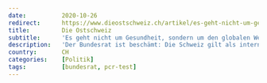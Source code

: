 ```yaml
---
date:          2020-10-26
redirect:      https://www.dieostschweiz.ch/artikel/es-geht-nicht-um-gesundheit-sondern-um-den-globalen-wettbewerb-r65RRpy
title:         Die Ostschweiz
subtitle:      'Es geht nicht um Gesundheit, sondern um den globalen Wettbewerb'
description:   'Der Bundesrat ist beschämt: Die Schweiz gilt als internationaler Corona-Hotspot. Das aber verdanken wir uns selbst, weil wir positive Tests höher werten als Erkrankungen und Todesfälle. Es ist diese «globale Schande», welche die Landesregierung zu immer neuen Massnahmen treibt.'
country:       CH
categories:    [Politik]
tags:          [bundesrat, pcr-test]
---
```

